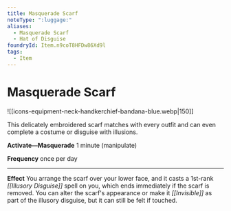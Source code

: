 ```yaml
---
title: Masquerade Scarf
noteType: ":luggage:"
aliases:
  - Masquerade Scarf
  - Hat of Disguise
foundryId: Item.n9coT8HFDw86Xd9l
tags:
  - Item
---
```


# Masquerade Scarf
![[icons-equipment-neck-handkerchief-bandana-blue.webp|150]]

This delicately embroidered scarf matches with every outfit and can even complete a costume or disguise with illusions.

**Activate—Masquerade** 1 minute (manipulate)

**Frequency** once per day

* * *

**Effect** You arrange the scarf over your lower face, and it casts a 1st-rank _[[Illusory Disguise]]_ spell on you, which ends immediately if the scarf is removed. You can alter the scarf's appearance or make it _[[Invisible]]_ as part of the illusory disguise, but it can still be felt if touched.
